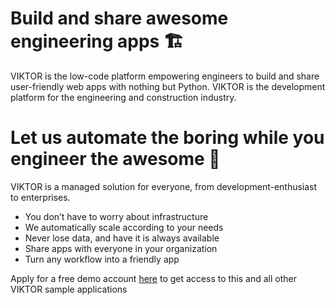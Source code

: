 # Build and share awesome engineering apps 🏗️

VIKTOR is the low-code platform empowering engineers to build and share user-friendly web apps with nothing but Python. VIKTOR is the development platform for the engineering and construction industry. 


# Let us automate the boring while you engineer the awesome  🚀
VIKTOR is a managed solution for everyone, from development-enthusiast to enterprises.
- You don’t have to worry about infrastructure
- We automatically scale according to your needs
- Never lose data, and have it is always available
- Share apps with everyone in your organization
- Turn any workflow into a friendly app

Apply for a free demo account [here](https://www.viktor.ai/start-building-apps) to get access to this and all other VIKTOR sample applications
